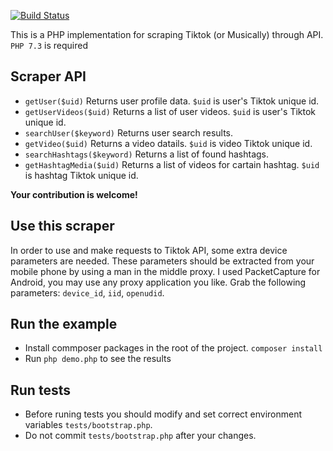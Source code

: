 
[![Build Status](https://travis-ci.org/snuzi/tiktok-scraper-php.svg?branch=master)](https://travis-ci.org/snuzi/tiktok-scraper-php)


This is a PHP implementation for scraping Tiktok (or Musically) through API.
`PHP 7.3` is required

## Scraper API
- `getUser($uid)` Returns user profile data. `$uid` is user's Tiktok unique id.
- `getUserVideos($uid)` Returns a list of user videos. `$uid` is user's Tiktok unique id.
- `searchUser($keyword)` Returns user search results.
- `getVideo($uid)` Returns a video datails. `$uid` is video Tiktok unique id.
- `searchHashtags($keyword)` Returns a list of found hashtags.
- `getHashtagMedia($uid)` Returns a list of videos for cartain hashtag. `$uid` is hashtag Tiktok unique id.

**Your contribution is welcome!**

## Use this scraper
In order to use and make requests to Tiktok API, some extra device parameters are needed. These parameters should be extracted from your mobile phone by using a man in the middle proxy. I used PacketCapture for Android, you may use any proxy application you like. Grab the following parameters: `device_id`, `iid`, `openudid`.

## Run the example
- Install commposer packages in the root of the project.
`composer install`
- Run `php demo.php` to see the results

## Run tests
- Before runing tests you should modify and set correct environment variables `tests/bootstrap.php`.
- Do not commit `tests/bootstrap.php` after your changes.
